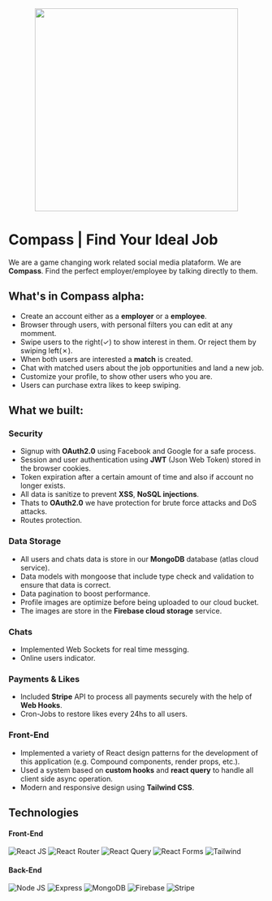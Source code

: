 <div align="center">
  <img width=400 src="https://firebasestorage.googleapis.com/v0/b/jobs-swipe-auth.appspot.com/o/logo_for_git.png?alt=media&token=2ee43834-e49c-49bb-b77f-cede27c671d7">
</div>

# Compass | Find Your Ideal Job
We are a game changing work related social media plataform. We are **Compass**. Find the perfect employer/employee by talking directly to them.

## What's in Compass alpha:
 - Create an account either as a **employer** or a **employee**.
 - Browser through users, with personal filters you can edit at any momment.
 - Swipe users to the right(✓) to show interest in them. Or reject them by swiping left(✗).
 - When both users are interested a **match** is created.
 - Chat with matched users about the job opportunities and land a new job.
 - Customize your profile, to show other users who you are.
 - Users can purchase extra likes to keep swiping.


## What we built:

### Security
 - Signup with **OAuth2.0** using Facebook and Google for a safe process.
 - Session and user authentication using **JWT** (Json Web Token) stored in the browser cookies.
 - Token expiration after a certain amount of time and also if account no longer exists.
 - All data is sanitize to prevent **XSS**, **NoSQL injections**.
 - Thats to **OAuth2.0** we have protection for brute force attacks and DoS attacks.
 - Routes protection.

### Data Storage
 - All users and chats data is store in our **MongoDB** database (atlas cloud service).
 - Data models with mongoose that include type check and validation to ensure that data is correct.
 - Data pagination to boost performance.
 - Profile images are optimize before being uploaded to our cloud bucket.
 - The images are store in the **Firebase cloud storage** service.
 
### Chats
 - Implemented Web Sockets for real time messging.
 - Online users indicator.

### Payments & Likes
 - Included **Stripe** API to process all payments securely with the help of **Web Hooks**.
 - Cron-Jobs to restore likes every 24hs to all users.

### Front-End
 - Implemented a variety of React design patterns for the development of this application (e.g. Compound components, render props, etc.).
 - Used a system based on **custom hooks** and **react query** to handle all client side async operation. 
 - Modern and responsive design using **Tailwind CSS**.

## Technologies
#### Front-End
![React JS](https://img.shields.io/badge/React-20232A?style=for-the-badge&logo=react&logoColor=61DAFB)
![React Router](https://img.shields.io/badge/React_Router-CA4245?style=for-the-badge&logo=react-router&logoColor=white)
![React Query](https://img.shields.io/badge/React_Query-FF4154?style=for-the-badge&logo=React_Query&logoColor=white)
![React Forms](https://img.shields.io/badge/React%20Hook%20Form-EC5990.svg?style=for-the-badge&logo=React-Hook-Form&logoColor=white)
![Tailwind](https://img.shields.io/badge/Tailwind_CSS-38B2AC?style=for-the-badge&logo=tailwind-css&logoColor=white)

#### Back-End
![Node JS](https://img.shields.io/badge/Node%20js-339933?style=for-the-badge&logo=nodedotjs&logoColor=white)
![Express](https://img.shields.io/badge/Express%20js-000000?style=for-the-badge&logo=express&logoColor=white)
![MongoDB](https://img.shields.io/badge/MongoDB-4EA94B?style=for-the-badge&logo=mongodb&logoColor=white)
![Firebase](https://img.shields.io/badge/firebase-ffca28?style=for-the-badge&logo=firebase&logoColor=black)
![Stripe](https://img.shields.io/badge/Stripe-626CD9?style=for-the-badge&logo=Stripe&logoColor=white)

















